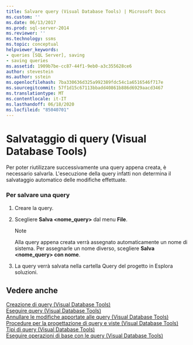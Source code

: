 ```yaml
---
title: Salvare query (Visual Database Tools) | Microsoft Docs
ms.custom: ''
ms.date: 06/13/2017
ms.prod: sql-server-2014
ms.reviewer: ''
ms.technology: ssms
ms.topic: conceptual
helpviewer_keywords:
- queries [SQL Server], saving
- saving queries
ms.assetid: 1909b7be-cc87-44f1-9eb0-a3c355628ce6
author: stevestein
ms.author: sstein
ms.openlocfilehash: 7ba330636d325a992389fdc54c1a6516546f717e
ms.sourcegitcommit: 57f1d15c67113bbadd40861b886d6929aacd3467
ms.translationtype: MT
ms.contentlocale: it-IT
ms.lasthandoff: 06/18/2020
ms.locfileid: "85040701"
---
```

# <a name="save-queries-visual-database-tools"></a>Salvataggio di query (Visual Database Tools)
  Per poter riutilizzare successivamente una query appena creata, è necessario salvarla. L'esecuzione della query infatti non determina il salvataggio automatico delle modifiche effettuate.  
  
### <a name="to-save-a-query"></a>Per salvare una query  
  
1.  Creare la query.  
  
2.  Scegliere **Salva <nome_query>** dal menu **File**.  
  
    > [!NOTE]  
    >  Alla query appena creata verrà assegnato automaticamente un nome di sistema. Per assegnarle un nome diverso, scegliere **Salva <nome_query> con nome**.  
  
3.  La query verrà salvata nella cartella Query del progetto in Esplora soluzioni.  
  
## <a name="see-also"></a>Vedere anche  
 [Creazione di query &#40;Visual Database Tools&#41;](visual-database-tools.md)   
 [Eseguire query &#40;Visual Database Tools&#41;](run-queries-visual-database-tools.md)   
 [Annullare le modifiche apportate alle query &#40;Visual Database Tools&#41;](discard-changes-made-to-queries-visual-database-tools.md)   
 [Procedure per la progettazione di query e viste &#40;Visual Database Tools&#41;](design-queries-and-views-how-to-topics-visual-database-tools.md)   
 [Tipi di query &#40;Visual Database Tools&#41;](types-of-queries-visual-database-tools.md)   
 [Eseguire operazioni di base con le query &#40;Visual Database Tools&#41;](perform-basic-operations-with-queries-visual-database-tools.md)  
  
  
